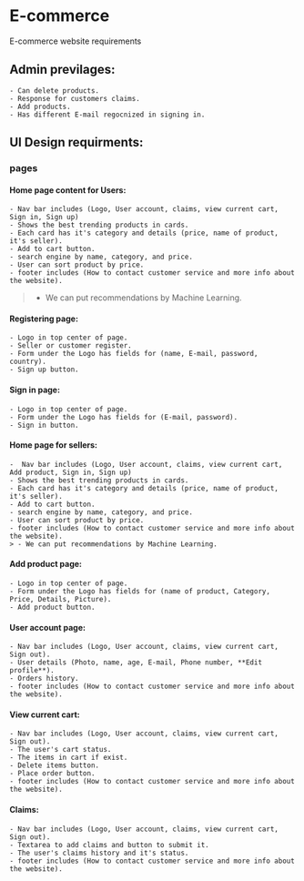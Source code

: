 # E-commerce
E-commerce website requirements

## Admin previlages:
    - Can delete products.
    - Response for customers claims.
    - Add products.
    - Has different E-mail regocnized in signing in.
    
## UI Design requirments:
### pages

#### Home page content for Users:
    - Nav bar includes (Logo, User account, claims, view current cart, Sign in, Sign up) 
    - Shows the best trending products in cards.
    - Each card has it's category and details (price, name of product, it's seller).
    - Add to cart button.
    - search engine by name, category, and price.
    - User can sort product by price.
    - footer includes (How to contact customer service and more info about the website).
  > - We can put recommendations by Machine Learning.
    

#### Registering page:
    - Logo in top center of page.
    - Seller or customer register.
    - Form under the Logo has fields for (name, E-mail, password, country).
    - Sign up button.

#### Sign in page:
    - Logo in top center of page.
    - Form under the Logo has fields for (E-mail, password).
    - Sign in button. 

#### Home page for sellers:
    -  Nav bar includes (Logo, User account, claims, view current cart, Add product, Sign in, Sign up) 
    - Shows the best trending products in cards.
    - Each card has it's category and details (price, name of product, it's seller).
    - Add to cart button.
    - search engine by name, category, and price.
    - User can sort product by price.
    - footer includes (How to contact customer service and more info about the website).
    > - We can put recommendations by Machine Learning.

#### Add product page:
    - Logo in top center of page.
    - Form under the Logo has fields for (name of product, Category, Price, Details, Picture).
    - Add product button. 

#### User account page:
    - Nav bar includes (Logo, User account, claims, view current cart, Sign out). 
    - User details (Photo, name, age, E-mail, Phone number, **Edit profile**).
    - Orders history.
    - footer includes (How to contact customer service and more info about the website).

#### View current cart:
    - Nav bar includes (Logo, User account, claims, view current cart, Sign out).
    - The user's cart status.
    - The items in cart if exist.
    - Delete items button.
    - Place order button.
    - footer includes (How to contact customer service and more info about the website).

#### Claims:
    - Nav bar includes (Logo, User account, claims, view current cart, Sign out).
    - Textarea to add claims and button to submit it.
    - The user's claims history and it's status.
    - footer includes (How to contact customer service and more info about the website).


    
    
    
    
